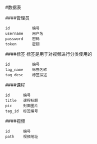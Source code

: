 #数据表

####管理员
```
id          编号
username    用户名
password    密码
token       密钥
```

####标签
标签是用于对视频进行分类使用的
```
id          编号
tag_name    标签名称
tag_desc    标签描述
```

####课程
```
id      编号
title   课程标题
pic     封面图片
tag_id  标签编号
```

####视频
```
id      编号
path    视频地址
```